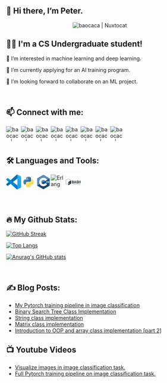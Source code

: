 ## 👋 Hi there, I’m Peter.

<div align="center">
  <img alt="baocaca | Nuxtocat" width="300" height="300" src="https://spanglishjmlp.files.wordpress.com/2020/09/blog-7.gif" />
</div>

## 🧑‍🎓 I'm a CS Undergraduate student!

👀 I’m interested in machine learning and deep learning.

🌱 I’m currently applying for an AI training program.

💞️ I’m looking forward to collaborate on an ML project.

&nbsp;

## 📫 **Connect with me:**

[<img align="left" alt="baocaca | Facebook" width="40" height="40" src="https://cdn.jsdelivr.net/npm/simple-icons@v3/icons/facebook.svg" />][facebook]
[<img align="left" alt="baocaca | Instagram" width="40" height="40" src="https://cdn.jsdelivr.net/npm/simple-icons@v3/icons/instagram.svg" />][instagram]
[<img align="left" alt="baocaca | YouTube" width="40" height="40" src="https://cdn.jsdelivr.net/npm/simple-icons@v3/icons/youtube.svg" />][youtube]
[<img align="left" alt="baocaca | Tiktok" width="40" height="40" src="https://cdn.jsdelivr.net/npm/simple-icons@v3/icons/tiktok.svg" />][tiktok]
[<img align="left" alt="baocaca | Blog" width="40" height="40" src="https://cdn.jsdelivr.net/npm/simple-icons@v3/icons/wordpress.svg" />][blog]
[<img align="left" alt="baocaca | Twitter" width="40" height="40" src="https://cdn.jsdelivr.net/npm/simple-icons@v3/icons/twitter.svg" />][twitter]
[<img align="left" alt="baocaca | Devto" width="40" height="40" src="https://img.shields.io/badge/DEV.TO-%230A0A0A.svg?&style=for-the-badge&logo=dev-dot-to&logoColor=white" />][devto]
[<img align="left" alt="baocaca | Linkedin" width="40" height="40" src="https://cdn.jsdelivr.net/npm/simple-icons@v3/icons/linkedin.svg" />][linkedin]&nbsp;

&nbsp;

## 🛠️ **Languages and Tools:**

<img align="left" alt="Visual Studio Code" width="40" height="40" src="https://raw.githubusercontent.com/github/explore/80688e429a7d4ef2fca1e82350fe8e3517d3494d/topics/visual-studio-code/visual-studio-code.png" />
<img align="left" alt="Python" width="40" height="40" src="https://raw.githubusercontent.com/github/explore/80688e429a7d4ef2fca1e82350fe8e3517d3494d/topics/python/python.png" />
<img align="left" alt="CPP" width="40" height="40" src="https://raw.githubusercontent.com/github/explore/80688e429a7d4ef2fca1e82350fe8e3517d3494d/topics/cpp/cpp.png" />
<img align="left" alt="Erlang" width="40" height="40" src="https://upload.wikimedia.org/wikipedia/commons/0/04/Erlang_logo.svg" />
<img align="left" alt="Bash" width="40" height="40" src="https://raw.githubusercontent.com/github/explore/80688e429a7d4ef2fca1e82350fe8e3517d3494d/topics/bash/bash.png" />&nbsp;

&nbsp;

&nbsp;

## 🔥 **My Github Stats:**
[![GitHub Streak](http://github-readme-streak-stats.herokuapp.com?user=qbaocaca&theme=midnight-purple)](https://git.io/streak-stats)

[![Top Langs](https://github-readme-stats.vercel.app/api/top-langs/?username=qbaocaca&layout=compact&theme=midnight-purple)](https://github.com/anuraghazra/github-readme-stats)

[![Anurag's GitHub stats](https://github-readme-stats.vercel.app/api?username=qbaocaca&show_icons=true&theme=midnight-purple)](https://github.com/anuraghazra/github-readme-stats)&nbsp;

&nbsp;

## ✍️ **Blog Posts:**

<!-- BLOG-POST-LIST:START -->
- [My Pytorch training pipeline in image classification](https://dev.to/qbaocaca/my-pytorch-training-pipeline-in-image-classification-dg7)
- [Binary Search Tree Class Implementation](https://dev.to/qbaocaca/binary-search-tree-class-implementation-42mm)
- [String class implementation](https://dev.to/qbaocaca/string-class-implementation-414o)
- [Matrix class implementation](https://dev.to/qbaocaca/matrix-class-implemetation-3i80)
- [Introduction to OOP and array class implementation [part 2]](https://dev.to/qbaocaca/introduction-to-oop-and-array-class-implementation-part-2-1dki)
<!-- BLOG-POST-LIST:END -->

## 📺 **Youtube Videos**

<!-- YOUTUBE:START -->
- [Visualize images in image classification task.](https://www.youtube.com/watch?v=vzr0pAU0BC0)
- [Full Pytorch training pipeline on image classification task.](https://www.youtube.com/watch?v=tfYR8JMt0xA)
<!-- YOUTUBE:END -->

[facebook]: https://www.facebook.com/profile.php?id=100071330814469
[instagram]: https://www.instagram.com/bao_kka/
[youtube]: https://www.youtube.com/channel/UChKZrFntQ8evUsnyfLoEExw
[tiktok]: https://www.tiktok.com/@bao_kato09?lang=en
[blog]: https://blogbybao.wordpress.com/
[linkedin]: https://www.linkedin.com/in/quocbaocaca/
[twitter]: https://twitter.com/DraconyxL
[devto]: https://dev.to/qbaocaca
